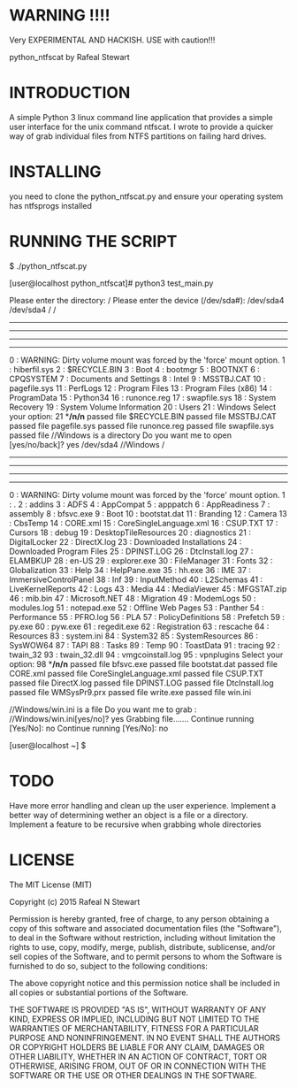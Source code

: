 WARNING !!!!
===============
Very EXPERIMENTAL AND HACKISH. USE with caution!!!           

python_ntfscat by Rafeal Stewart


INTRODUCTION
=================
A simple Python 3 linux command line application that provides a simple user interface for the unix command ntfscat. I wrote to provide a quicker way of grab individual files from NTFS partitions on failing hard drives.


INSTALLING
===========
you need to clone the python_ntfscat.py and ensure your operating system has ntfsprogs installed


RUNNING THE SCRIPT
=================

$ ./python_ntfscat.py 

[user@localhost python_ntfscat]# python3 test_main.py 

Please enter the directory: /
Please enter the device (/dev/sda#): /dev/sda4
/dev/sda4
/
/
****
****
****
****
0 : WARNING: Dirty volume mount was forced by the 'force' mount option.
1 : hiberfil.sys
2 : $RECYCLE.BIN
3 : Boot
4 : bootmgr
5 : BOOTNXT
6 : CPQSYSTEM
7 : Documents and Settings
8 : Intel
9 : MSSTBJ.CAT
10 : pagefile.sys
11 : PerfLogs
12 : Program Files
13 : Program Files (x86)
14 : ProgramData
15 : Python34
16 : runonce.reg
17 : swapfile.sys
18 : System Recovery
19 : System Volume Information
20 : Users
21 : Windows
Select your option: 21
*******/n/n******
 passed file
 $RECYCLE.BIN passed file
 MSSTBJ.CAT passed file
 pagefile.sys passed file
 runonce.reg passed file
 swapfile.sys passed file
 //Windows is a directory
 Do you want me to open [yes/no/back]? yes
 /dev/sda4
 //Windows
 /
 ****
 ****
 ****
 ****
 0 : WARNING: Dirty volume mount was forced by the 'force' mount option.
 1 : .
 2 : addins
 3 : ADFS
 4 : AppCompat
 5 : apppatch
 6 : AppReadiness
 7 : assembly
 8 : bfsvc.exe
 9 : Boot
 10 : bootstat.dat
 11 : Branding
 12 : Camera
 13 : CbsTemp
 14 : CORE.xml
 15 : CoreSingleLanguage.xml
 16 : CSUP.TXT
 17 : Cursors
 18 : debug
 19 : DesktopTileResources
 20 : diagnostics
 21 : DigitalLocker
 22 : DirectX.log
 23 : Downloaded Installations
 24 : Downloaded Program Files
 25 : DPINST.LOG
 26 : DtcInstall.log
 27 : ELAMBKUP
 28 : en-US
 29 : explorer.exe
 30 : FileManager
 31 : Fonts
 32 : Globalization
 33 : Help
 34 : HelpPane.exe
 35 : hh.exe
 36 : IME
 37 : ImmersiveControlPanel
 38 : Inf
 39 : InputMethod
 40 : L2Schemas
 41 : LiveKernelReports
 42 : Logs
 43 : Media
 44 : MediaViewer
 45 : MFGSTAT.zip
 46 : mib.bin
 47 : Microsoft.NET
 48 : Migration
 49 : ModemLogs
 50 : modules.log
 51 : notepad.exe
 52 : Offline Web Pages
 53 : Panther
 54 : Performance
 55 : PFRO.log
 56 : PLA
 57 : PolicyDefinitions
 58 : Prefetch
 59 : py.exe
 60 : pyw.exe
 61 : regedit.exe
 62 : Registration
 63 : rescache
 64 : Resources
 83 : system.ini
 84 : System32
 85 : SystemResources
 86 : SysWOW64
 87 : TAPI
 88 : Tasks
 89 : Temp
 90 : ToastData
 91 : tracing
 92 : twain_32
 93 : twain_32.dll
 94 : vmgcoinstall.log
 95 : vpnplugins
 Select your option: 98
 *******/n/n******
  passed file
  bfsvc.exe passed file
  bootstat.dat passed file
  CORE.xml passed file
  CoreSingleLanguage.xml passed file
  CSUP.TXT passed file
  DirectX.log passed file
  DPINST.LOG passed file
  DtcInstall.log passed file
  WMSysPr9.prx passed file
  write.exe passed file
  win.ini
  
  //Windows/win.ini is a file
  Do you want me to grab : //Windows/win.ini[yes/no]? yes
  Grabbing file.......
  Continue running [Yes/No]: no
  Continue running [Yes/No]: no

[user@localhost ~] $



TODO 
========
Have more error handling and clean up the user experience. Implement a better way of determining wether an object is a file or a directory. Implement a feature to be recursive when grabbing whole directories 


LICENSE
========
The MIT License (MIT)

Copyright (c) 2015 Rafeal N Stewart

Permission is hereby granted, free of charge, to any person obtaining a copy
of this software and associated documentation files (the "Software"), to deal
in the Software without restriction, including without limitation the rights
to use, copy, modify, merge, publish, distribute, sublicense, and/or sell
copies of the Software, and to permit persons to whom the Software is
furnished to do so, subject to the following conditions:

The above copyright notice and this permission notice shall be included in all
copies or substantial portions of the Software.

THE SOFTWARE IS PROVIDED "AS IS", WITHOUT WARRANTY OF ANY KIND, EXPRESS OR
IMPLIED, INCLUDING BUT NOT LIMITED TO THE WARRANTIES OF MERCHANTABILITY,
FITNESS FOR A PARTICULAR PURPOSE AND NONINFRINGEMENT. IN NO EVENT SHALL THE
AUTHORS OR COPYRIGHT HOLDERS BE LIABLE FOR ANY CLAIM, DAMAGES OR OTHER
LIABILITY, WHETHER IN AN ACTION OF CONTRACT, TORT OR OTHERWISE, ARISING FROM,
OUT OF OR IN CONNECTION WITH THE SOFTWARE OR THE USE OR OTHER DEALINGS IN THE
SOFTWARE.
